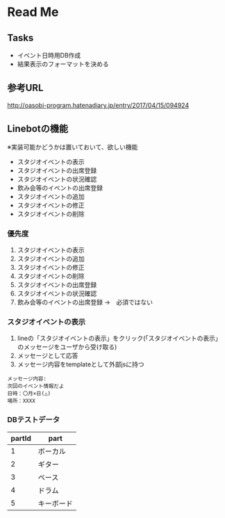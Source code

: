 # Read Me
## Tasks
 - イベント日時用DB作成
 - 結果表示のフォーマットを決める
## 参考URL
http://oasobi-program.hatenadiary.jp/entry/2017/04/15/094924
## Linebotの機能
※実装可能かどうかは置いておいて、欲しい機能
 - スタジオイベントの表示
 - スタジオイベントの出席登録
 - スタジオイベントの状況確認
 - 飲み会等のイベントの出席登録
 - スタジオイベントの追加
 - スタジオイベントの修正
 - スタジオイベントの削除

### 優先度
 1. スタジオイベントの表示
 1. スタジオイベントの追加
 1. スタジオイベントの修正
 1. スタジオイベントの削除
 1. スタジオイベントの出席登録
 1. スタジオイベントの状況確認
 1. 飲み会等のイベントの出席登録
  →　必須ではない

### スタジオイベントの表示
 1. lineの「スタジオイベントの表示」をクリック(「スタジオイベントの表示」のメッセージをユーザから受け取る)
 1. メッセージとして応答
 1. メッセージ内容をtemplateとして外部jsに持つ
```
メッセージ内容:  
次回のイベント情報だよ
日時：〇月×日(△)  
場所：XXXX
```

### DBテストデータ
| partId | part |
----|---- 
| 1 | ボーカル |
| 2 | ギター |
| 3 | ベース |
| 4 | ドラム |
| 5 | キーボード |





